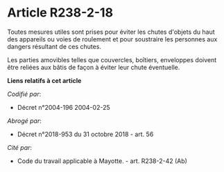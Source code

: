 # Article R238-2-18

Toutes mesures utiles sont prises pour éviter les chutes d'objets du haut des appareils ou voies de roulement et pour
soustraire les personnes aux dangers résultant de ces chutes.

Les parties amovibles telles que couvercles, boîtiers, enveloppes doivent être reliées aux bâtis de façon à éviter leur chute
éventuelle.

**Liens relatifs à cet article**

_Codifié par_:

  - Décret n°2004-196 2004-02-25

_Abrogé par_:

  - Décret n°2018-953 du 31 octobre 2018 - art. 56

_Cité par_:

  - Code du travail applicable à Mayotte. - art. R238-2-42 (Ab)
